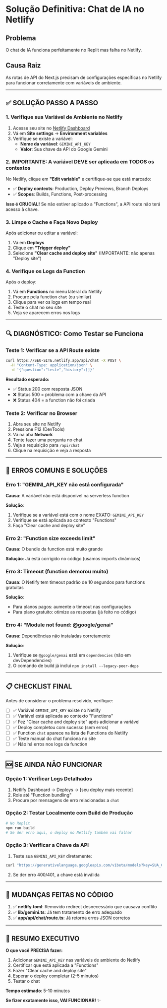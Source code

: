 # Solução Definitiva: Chat de IA no Netlify

## Problema
O chat de IA funciona perfeitamente no Replit mas falha no Netlify.

## Causa Raiz
As rotas de API do Next.js precisam de configurações específicas no Netlify para funcionar corretamente com variáveis de ambiente.

---

## ✅ SOLUÇÃO PASSO A PASSO

### 1. Verifique sua Variável de Ambiente no Netlify

1. Acesse seu site no [Netlify Dashboard](https://app.netlify.com/)
2. Vá em **Site settings** → **Environment variables**
3. Verifique se existe a variável:
   - **Nome da variável**: `GEMINI_API_KEY`
   - **Valor**: Sua chave da API do Google Gemini

### 2. IMPORTANTE: A variável DEVE ser aplicada em TODOS os contextos

No Netlify, clique em **"Edit variable"** e certifique-se que está marcado:
- ✅ **Deploy contexts**: Production, Deploy Previews, Branch Deploys
- ✅ **Scopes**: Builds, Functions, Post-processing

**Isso é CRUCIAL!** Se não estiver aplicado a "Functions", a API route não terá acesso à chave.

### 3. Limpe o Cache e Faça Novo Deploy

Após adicionar ou editar a variável:

1. Vá em **Deploys**
2. Clique em **"Trigger deploy"**
3. Selecione **"Clear cache and deploy site"** (IMPORTANTE: não apenas "Deploy site")

### 4. Verifique os Logs da Function

Após o deploy:

1. Vá em **Functions** no menu lateral do Netlify
2. Procure pela function `chat` (ou similar)
3. Clique para ver os logs em tempo real
4. Teste o chat no seu site
5. Veja se aparecem erros nos logs

---

## 🔍 DIAGNÓSTICO: Como Testar se Funciona

### Teste 1: Verificar se a API Route existe
```bash
curl https://SEU-SITE.netlify.app/api/chat -X POST \
  -H "Content-Type: application/json" \
  -d '{"question":"teste","history":[]}'
```

**Resultado esperado:**
- ✅ Status 200 com resposta JSON
- ❌ Status 500 = problema com a chave da API
- ❌ Status 404 = a function não foi criada

### Teste 2: Verificar no Browser
1. Abra seu site no Netlify
2. Pressione F12 (DevTools)
3. Vá na aba **Network**
4. Tente fazer uma pergunta no chat
5. Veja a requisição para `/api/chat`
6. Clique na requisição e veja a resposta

---

## 🚨 ERROS COMUNS E SOLUÇÕES

### Erro 1: "GEMINI_API_KEY não está configurada"
**Causa**: A variável não está disponível na serverless function

**Solução**:
1. Verifique se a variável está com o nome EXATO: `GEMINI_API_KEY`
2. Verifique se está aplicada ao contexto "Functions"
3. Faça "Clear cache and deploy site"

### Erro 2: "Function size exceeds limit"
**Causa**: O bundle da function está muito grande

**Solução**: Já está corrigido no código (usamos imports dinâmicos)

### Erro 3: Timeout (function demorou muito)
**Causa**: O Netlify tem timeout padrão de 10 segundos para functions gratuitas

**Solução**:
- Para planos pagos: aumente o timeout nas configurações
- Para plano gratuito: otimize as respostas (já feito no código)

### Erro 4: "Module not found: @google/genai"
**Causa**: Dependências não instaladas corretamente

**Solução**:
1. Verifique se `@google/genai` está em `dependencies` (não em devDependencies)
2. O comando de build já inclui `npm install --legacy-peer-deps`

---

## 📋 CHECKLIST FINAL

Antes de considerar o problema resolvido, verifique:

- [ ] ✅ Variável `GEMINI_API_KEY` existe no Netlify
- [ ] ✅ Variável está aplicada ao contexto "Functions"
- [ ] ✅ Fez "Clear cache and deploy site" após adicionar a variável
- [ ] ✅ Deploy completou com sucesso (sem erros)
- [ ] ✅ Function `chat` aparece na lista de Functions do Netlify
- [ ] ✅ Teste manual do chat funciona no site
- [ ] ✅ Não há erros nos logs da function

---

## 🆘 SE AINDA NÃO FUNCIONAR

### Opção 1: Verificar Logs Detalhados
1. Netlify Dashboard → Deploys → [seu deploy mais recente]
2. Role até "Function bundling"
3. Procure por mensagens de erro relacionadas a `chat`

### Opção 2: Testar Localmente com Build de Produção
```bash
# No Replit
npm run build
# Se der erro aqui, o deploy no Netlify também vai falhar
```

### Opção 3: Verificar a Chave da API
1. Teste sua `GEMINI_API_KEY` diretamente:
```bash
curl "https://generativelanguage.googleapis.com/v1beta/models?key=SUA_CHAVE_AQUI"
```
2. Se der erro 400/401, a chave está inválida

---

## 📝 MUDANÇAS FEITAS NO CÓDIGO

1. ✅ **netlify.toml**: Removido redirect desnecessário que causava conflito
2. ✅ **lib/gemini.ts**: Já tem tratamento de erro adequado
3. ✅ **app/api/chat/route.ts**: Já retorna erros JSON corretos

---

## 🎯 RESUMO EXECUTIVO

**O que você PRECISA fazer:**

1. Adicionar `GEMINI_API_KEY` nas variáveis de ambiente do Netlify
2. Certificar que está aplicada a "Functions" 
3. Fazer "Clear cache and deploy site"
4. Esperar o deploy completar (2-5 minutos)
5. Testar o chat

**Tempo estimado**: 5-10 minutos

**Se fizer exatamente isso, VAI FUNCIONAR!** ✨
